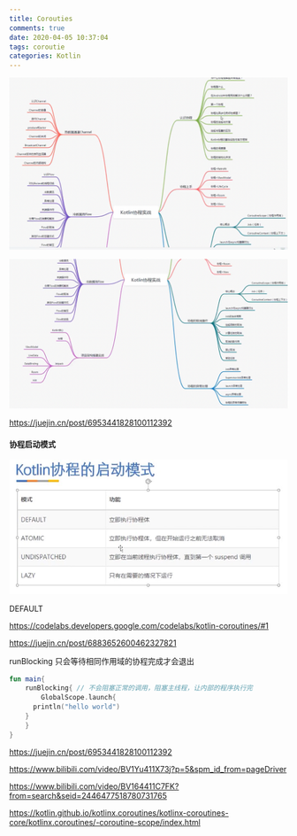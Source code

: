 ```yaml
---
title: Corouties
comments: true
date: 2020-04-05 10:37:04
tags: coroutie
categories: Kotlin
---
```




![2022-03-20_5.39.31](Corouties/2022-03-20_5.39.31.png)



![2022-03-20_5.39.55](Corouties/2022-03-20_5.39.55.png)



https://juejin.cn/post/6953441828100112392





#### 协程启动模式

![20220529215120](Corouties/20220529215120.jpg)

DEFAULT



https://codelabs.developers.google.com/codelabs/kotlin-coroutines/#1





https://juejin.cn/post/6883652600462327821

runBlocking 只会等待相同作用域的协程完成才会退出

```kotlin
fun main{
	runBlocking{ // 不会阻塞正常的调用，阻塞主线程，让内部的程序执行完
		GlobalScope.launch{
      println("hello world")
    }
	}	
}
```



https://juejin.cn/post/6953441828100112392







https://www.bilibili.com/video/BV1Yu411X73j?p=5&spm_id_from=pageDriver

https://www.bilibili.com/video/BV164411C7FK?from=search&seid=2446477518780731765

https://kotlin.github.io/kotlinx.coroutines/kotlinx-coroutines-core/kotlinx.coroutines/-coroutine-scope/index.html



